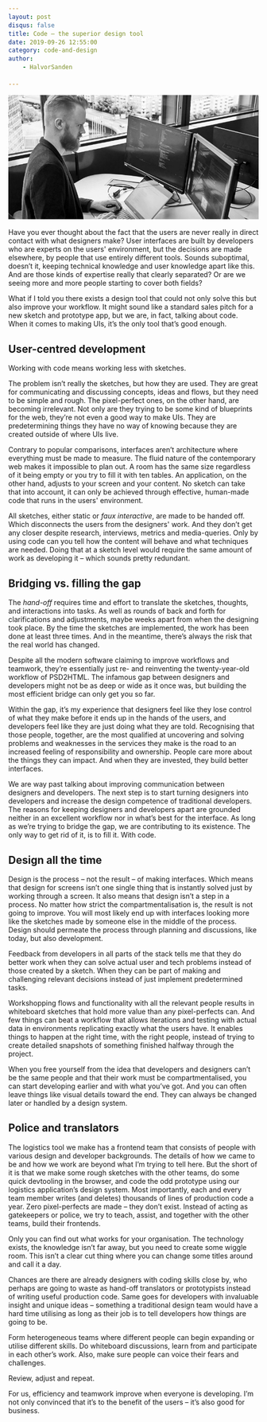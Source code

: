 ```yaml
---
layout: post
disqus: false
title: Code – the superior design tool
date: 2019-09-26 12:55:00
category: code-and-design
author:
    - HalvorSanden

---
```

![Hybriding interfaces](/img/code-as-tool-cropbw.jpg "Hybriding interfaces")

Have you ever thought about the fact that the users are never really in direct contact with what designers make? User interfaces are built by developers who are experts on the users' environment, but the decisions are made elsewhere, by people that use entirely different tools. Sounds suboptimal, doesn’t it, keeping technical knowledge and user knowledge apart like this. And are those kinds of expertise really that clearly separated? Or are we seeing more and more people starting to cover both fields?

What if I told you there exists a design tool that could not only solve this but also improve your workflow. It might sound like a standard sales pitch for a new sketch and prototype app, but we are, in fact, talking about code. When it comes to making UIs, it’s the only tool that’s good enough. 

## User-centred development
Working with code means working less with sketches. 

The problem isn’t really the sketches, but how they are used. They are great for communicating and discussing concepts, ideas and flows, but they need to be simple and rough. The pixel-perfect ones, on the other hand, are becoming irrelevant. Not only are they trying to be some kind of blueprints for the web, they’re not even a good way to make UIs. They are predetermining things they have no way of knowing because they are created outside of where UIs live.

Contrary to popular comparisons, interfaces aren’t architecture where everything must be made to measure. The fluid nature of the contemporary web makes it impossible to plan out. A room has the same size regardless of it being empty or you try to fill it with ten tables. An application, on the other hand, adjusts to your screen and your content. No sketch can take that into account, it can only be achieved through effective, human-made code that runs in the users' environment. 

All sketches, either static or _faux interactive_, are made to be handed off. Which disconnects the users from the designers' work. And they don’t get any closer despite research, interviews, metrics and media-queries. Only by using code can you tell how the content will behave and what techniques are needed. Doing that at a sketch level would require the same amount of work as developing it – which sounds pretty redundant.

## Bridging vs. filling the gap
The _hand-off_ requires time and effort to translate the sketches, thoughts, and interactions into tasks. As well as rounds of back and forth for clarifications and adjustments, maybe weeks apart from when the designing took place. By the time the sketches are implemented, the work has been done at least three times. And in the meantime, there’s always the risk that the real world has changed. 

Despite all the modern software claiming to improve workflows and teamwork, they’re essentially just re- and reinventing the twenty-year-old workflow of PSD2HTML. The infamous gap between designers and developers might not be as deep or wide as it once was, but building the most efficient bridge can only get you so far.

Within the gap, it’s my experience that designers feel like they lose control of what they make before it ends up in the hands of the users, and developers feel like they are just doing what they are told. Recognising that those people, together, are the most qualified at uncovering and solving problems and weaknesses in the services they make is the road to an increased feeling of responsibility and ownership. People care more about the things they can impact. And when they are invested, they build better interfaces. 
 
We are way past talking about improving communication between designers and developers. The next step is to start turning designers into developers and increase the design competence of traditional developers. The reasons for keeping designers and developers apart are grounded neither in an excellent workflow nor in what’s best for the interface. As long as we’re trying to bridge the gap, we are contributing to its existence. The only way to get rid of it, is to fill it. With code.
 

## Design all the time
Design is the process – not the result – of making interfaces. Which means that design for screens isn’t one single thing that is instantly solved just by working through a screen. It also means that design isn’t a step in a process. No matter how strict the compartmentalisation is, the result is not going to improve. You will most likely end up with interfaces looking more like the sketches made by someone else in the middle of the process. Design should permeate the process through planning and discussions, like today, but also development.

Feedback from developers in all parts of the stack tells me that they do better work when they can solve actual user and tech problems instead of those created by a sketch. When they can be part of making and challenging relevant decisions instead of just implement predetermined tasks.

Workshopping flows and functionality with all the relevant people results in whiteboard sketches that hold more value than any pixel-perfects can. And few things can beat a workflow that allows iterations and testing with actual data in environments replicating exactly what the users have. It enables things to happen at the right time, with the right people, instead of trying to create detailed snapshots of something finished halfway through the project.

When you free yourself from the idea that developers and designers can’t be the same people and that their work must be compartmentalised, you can start developing earlier and with what you’ve got. And you can often leave things like visual details toward the end. They can always be changed later or handled by a design system.


## Police and translators
The logistics tool we make has a frontend team that consists of people with various design and developer backgrounds. The details of how we came to be and how we work are beyond what I’m trying to tell here. But the short of it is that we make some rough sketches with the other teams, do some quick devtooling in the browser, and code the odd prototype using our logistics application’s design system. Most importantly, each and every team member writes (and deletes) thousands of lines of production code a year. Zero pixel-perfects are made – they don’t exist. Instead of acting as gatekeepers or police, we try to teach, assist, and together with the other teams, build their frontends.

Only you can find out what works for your organisation. The technology exists, the knowledge isn’t far away, but you need to create some wiggle room. This isn’t a clear cut thing where you can change some titles around and call it a day. 

Chances are there are already designers with coding skills close by, who perhaps are going to waste as hand-off translators or prototypists instead of writing useful production code. Same goes for developers with invaluable insight and unique ideas – something a traditional design team would have a hard time utilising as long as their job is to tell developers how things are going to be. 

Form heterogeneous teams where different people can begin expanding or utilise different skills. Do whiteboard discussions, learn from and participate in each other’s work. Also, make sure people can voice their fears and challenges. 

Review, adjust and repeat.

For us, efficiency and teamwork improve when everyone is developing. I’m not only convinced that it’s to the benefit of the users – it’s also good for business.
